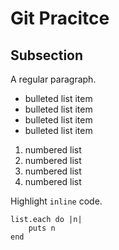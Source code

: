 # Git Pracitce

## Subsection

A regular paragraph.

* bulleted list item
* bulleted list item
* bulleted list item
* bulleted list item

1. numbered list
2. numbered list
3. numbered list
4. numbered list

Highlight `inline` code.

```
list.each do |n|
    puts n
end
```